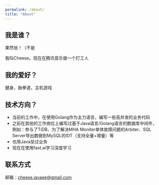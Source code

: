 ```yaml
---
permalink: /about/
title: "About"
---
```


## 我是谁？
果然翁！（不是

我叫Cheese。现在在腾讯音乐做一个打工人

## 我的爱好？
健身，跆拳道，主机游戏

## 技术方向？
- 当前的工作中，在使用Golang作为主力语言，编写一些高并发的业务代码
- 之前在其他的工作岗位上编写过基于Java语言/Golang语言的数据库中间件，例如：参与了TiDB、为了解决MHA Moniter单体故障问题的Arbiter、SQL Server导出数据到MySQL的IDT（支持全量+增量）等
- 也用Java垒过业务
- 现在在使用fast.ai学习深度学习

## 联系方式
邮箱：cheese.javaee@gmail.com